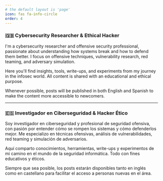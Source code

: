 ```yaml
---
# the default layout is 'page'
icon: fas fa-info-circle
order: 4
---
```



### 🇬🇧 Cybersecurity Researcher & Ethical Hacker

I'm a cybersecurity researcher and offensive security professional, passionate about understanding how systems break and how to defend them better. I focus on offensive techniques, vulnerability research, red teaming, and adversary simulation. 

Here you'll find insights, tools, write-ups, and experiments from my journey in the infosec world. All content is shared with an educational and ethical purpose.

Whenever possible, posts will be published in both English and Spanish to make the content more accessible to newcomers.


---

### 🇪🇸 Investigador en Ciberseguridad & Hacker Ético

Soy investigador en ciberseguridad y profesional de seguridad ofensiva, con pasión por entender cómo se rompen los sistemas y cómo defenderlos mejor. Me especializo en técnicas ofensivas, análisis de vulnerabilidades, red teaming y simulación de adversarios.

Aquí comparto conocimientos, herramientas, write-ups y experimentos de mi camino en el mundo de la seguridad informática. Todo con fines educativos y éticos.

Siempre que sea posible, los posts estarán disponibles tanto en inglés como en castellano para facilitar el acceso a personas nuevas en el área.


<script type='text/javascript' src='https://storage.ko-fi.com/cdn/widget/Widget_2.js'></script><script type='text/javascript'>kofiwidget2.init('Support this Content!', '#455d85', 'A0A41BO608');kofiwidget2.draw();</script> 
